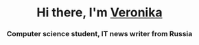<h1 align="center">Hi there, I'm <a href="https://daniilshat.ru/" target="_blank">Veronika</a> 
<h3 align="center">Computer science student, IT news writer from Russia

